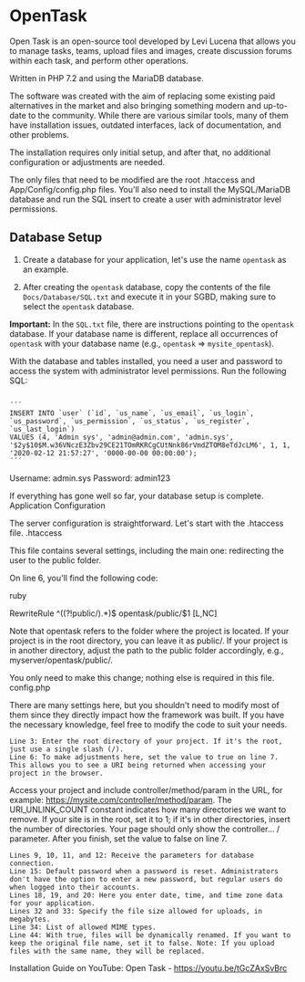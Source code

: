 # OpenTask

Open Task is an open-source tool developed by Levi Lucena that allows you to manage tasks, teams, upload files and images, create discussion forums within each task, and perform other operations.

Written in PHP 7.2 and using the MariaDB database.

The software was created with the aim of replacing some existing paid alternatives in the market and also bringing something modern and up-to-date to the community. While there are various similar tools, many of them have installation issues, outdated interfaces, lack of documentation, and other problems.

The installation requires only initial setup, and after that, no additional configuration or adjustments are needed.

The only files that need to be modified are the root .htaccess and App/Config/config.php files. You'll also need to install the MySQL/MariaDB database and run the SQL insert to create a user with administrator level permissions.

## Database Setup

1. Create a database for your application, let's use the name `opentask` as an example.

2. After creating the `opentask` database, copy the contents of the file `Docs/Database/SQL.txt` and execute it in your SGBD, making sure to select the `opentask` database.

**Important:** In the `SQL.txt` file, there are instructions pointing to the `opentask` database. If your database name is different, replace all occurrences of `opentask` with your database name (e.g., `opentask` => `mysite_opentask`).

With the database and tables installed, you need a user and password to access the system with administrator level permissions. Run the following SQL:

<code>
´´´    
INSERT INTO `user` (`id`, `us_name`, `us_email`, `us_login`, `us_password`, `us_permission`, `us_status`, `us_register`, `us_last_login`)
VALUES (4, 'Admin sys', 'admin@admin.com', 'admin.sys', '$2y$10$M.w36VNczE3Zbv29CE21TOmRKRCgCUtNnk86rVmdZTOM8eTdJcLM6', 1, 1, '2020-02-12 21:57:27', '0000-00-00 00:00:00');
´´´
</code>


Username: admin.sys
Password: admin123

If everything has gone well so far, your database setup is complete.
Application Configuration

The server configuration is straightforward. Let's start with the .htaccess file.
.htaccess

This file contains several settings, including the main one: redirecting the user to the public folder.

On line 6, you'll find the following code:

ruby

RewriteRule ^((?!public/).*)$ opentask/public/$1 [L,NC]

Note that opentask refers to the folder where the project is located. If your project is in the root directory, you can leave it as public/. If your project is in another directory, adjust the path to the public folder accordingly, e.g., myserver/opentask/public/.

You only need to make this change; nothing else is required in this file.
config.php

There are many settings here, but you shouldn't need to modify most of them since they directly impact how the framework was built. If you have the necessary knowledge, feel free to modify the code to suit your needs.

    Line 3: Enter the root directory of your project. If it's the root, just use a single slash (/).
    Line 6: To make adjustments here, set the value to true on line 7. This allows you to see a URI being returned when accessing your project in the browser.

Access your project and include controller/method/param in the URL, for example: https://mysite.com/controller/method/param. The URI_UNLINK_COUNT constant indicates how many directories we want to remove. If your site is in the root, set it to 1; if it's in other directories, insert the number of directories. Your page should only show the controller… / parameter. After you finish, set the value to false on line 7.

    Lines 9, 10, 11, and 12: Receive the parameters for database connection.
    Line 15: Default password when a password is reset. Administrators don't have the option to enter a new password, but regular users do when logged into their accounts.
    Lines 18, 19, and 20: Here you enter date, time, and time zone data for your application.
    Lines 32 and 33: Specify the file size allowed for uploads, in megabytes.
    Line 34: List of allowed MIME types.
    Line 44: With true, files will be dynamically renamed. If you want to keep the original file name, set it to false. Note: If you upload files with the same name, they will be replaced.

Installation Guide on YouTube: Open Task - https://youtu.be/tGcZAxSvBrc

